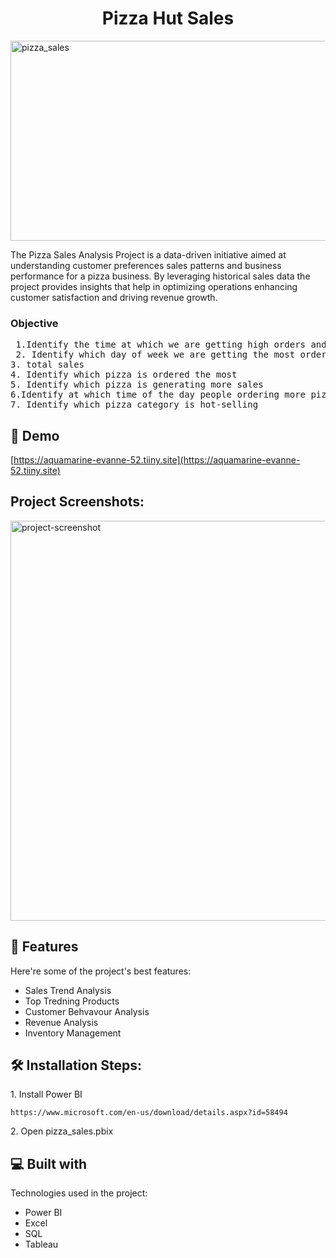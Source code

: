 <h1 align="center" id="title">Pizza Hut Sales</h1>

<img src="https://socialify.git.ci/Asjad0503/pizza_sales/image?forks=1&issues=1&language=1&name=1&owner=1&pattern=Charlie%20Brown&pulls=1&stargazers=1&theme=Light" alt="pizza_sales" width="640" height="320" />

<p id="description">The Pizza Sales Analysis Project is a data-driven initiative aimed at understanding customer preferences sales patterns and business performance for a pizza business. By leveraging historical sales data the project provides insights that help in optimizing operations enhancing customer satisfaction and driving revenue growth.</p>

<h3> Objective </h3>
<pre>
 1.Identify the time at which we are getting high orders and at which time we get low orders
 2. Identify which day of week we are getting the most orders
3. total sales
4. Identify which pizza is ordered the most
5. Identify which pizza is generating more sales
6.Identify at which time of the day people ordering more pizzas.(morning/evening/afternoon/night)
7. Identify which pizza category is hot-selling</pre>

<h2>🚀 Demo</h2>

[https://aquamarine-evanne-52.tiiny.site](https://aquamarine-evanne-52.tiiny.site)

<h2>Project Screenshots:</h2>

<img src="https://i.postimg.cc/Vkh4x0wj/Screenshot-2024-11-28-110917.png" alt="project-screenshot" width="960" height="640/">

  
  
<h2>🧐 Features</h2>

Here're some of the project's best features:

*   Sales Trend Analysis
*   Top Tredning Products
*   Customer Behvavour Analysis
*   Revenue Analysis
*   Inventory Management

<h2>🛠️ Installation Steps:</h2>

<p>1. Install Power BI</p>

```
https://www.microsoft.com/en-us/download/details.aspx?id=58494
```

<p>2. Open pizza_sales.pbix</p>

  
  
<h2>💻 Built with</h2>

Technologies used in the project:

*   Power BI
*   Excel
*   SQL
*   Tableau

